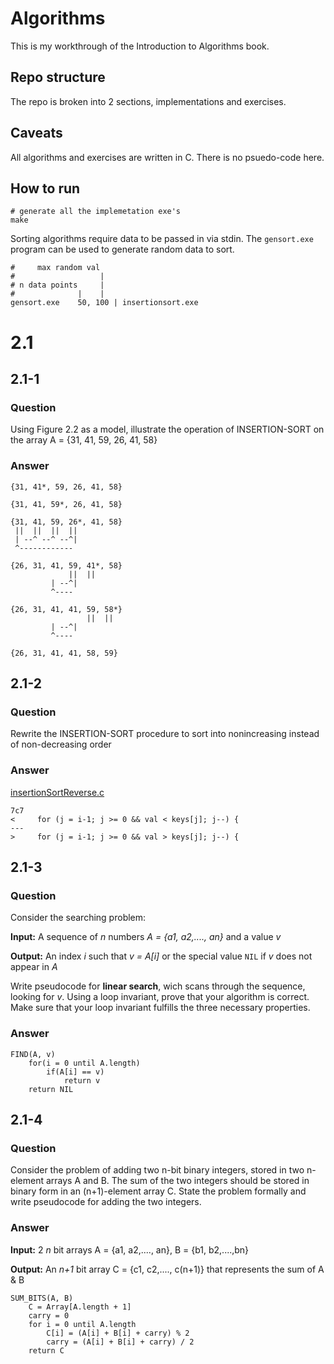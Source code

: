 # Algorithms
This is my workthrough of the Introduction to Algorithms book.

## Repo structure
The repo is broken into 2 sections, implementations and exercises.

## Caveats
All algorithms and exercises are written in C. There is no psuedo-code here.

## How to run
```
# generate all the implemetation exe's
make
```

Sorting algorithms require data to be passed in via stdin. The `gensort.exe` program can be used to generate random data to sort. 

```
#     max random val
#                   |
# n data points     |
#              |    |
gensort.exe    50, 100 | insertionsort.exe
```

# 2.1

## 2.1-1

### Question
Using Figure 2.2 as a model, illustrate the operation of INSERTION-SORT on the array A = {31, 41, 59, 26, 41, 58}

### Answer
```
{31, 41*, 59, 26, 41, 58}

{31, 41, 59*, 26, 41, 58}

{31, 41, 59, 26*, 41, 58}
 ||  ||  ||  ||
 | --^ --^ --^|
 ^------------

{26, 31, 41, 59, 41*, 58}
             ||  ||
	     | --^|
	     ^----

{26, 31, 41, 41, 59, 58*}
                 ||  ||
		 | --^|
		 ^----

{26, 31, 41, 41, 58, 59}
```

## 2.1-2

### Question
Rewrite the INSERTION-SORT procedure to sort into nonincreasing instead of non-decreasing order

### Answer
[insertionSortReverse.c](../implementations/insertionSortReverse.c)
```
7c7
<     for (j = i-1; j >= 0 && val < keys[j]; j--) {
---
>     for (j = i-1; j >= 0 && val > keys[j]; j--) {
```

## 2.1-3

### Question
Consider the searching problem:

__Input:__ A sequence of _n_ numbers _A = {a1, a2,...., an}_ and a value _v_

__Output:__ An index _i_ such that _v = A[i]_ or the special value `NIL` if _v_ does not appear in _A_

Write pseudocode for __linear search__, wich scans through the sequence, looking for _v_. Using a loop invariant, prove that your algorithm is correct. Make sure that your loop invariant fulfills the three necessary properties.


### Answer
```
FIND(A, v)
	for(i = 0 until A.length)
		if(A[i] == v) 
			return v
	return NIL
```

## 2.1-4

### Question
Consider the problem of adding two n-bit binary integers, stored in two n-element arrays A and B. The sum of the two integers should be stored in binary form in an (n+1)-element array C. State the problem formally and write pseudocode for adding the two integers.

### Answer

__Input:__ 2 _n_ bit arrays A = {a1, a2,...., an}, B = {b1, b2,....,bn}

__Output:__ An _n+1_ bit array C = {c1, c2,...., c(n+1)} that represents the sum of A & B


```
SUM_BITS(A, B)
	C = Array[A.length + 1]
	carry = 0
	for i = 0 until A.length
		C[i] = (A[i] + B[i] + carry) % 2
		carry = (A[i] + B[i] + carry) / 2
	return C
```

